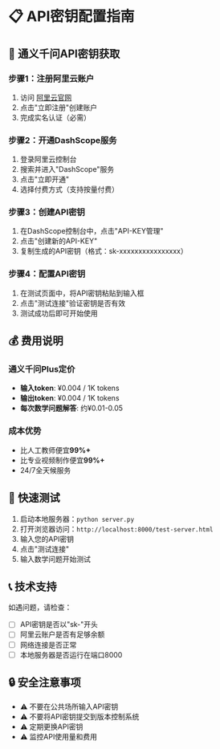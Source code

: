 # 📋 API密钥配置指南

## 🔑 通义千问API密钥获取

### 步骤1：注册阿里云账户
1. 访问 [阿里云官网](https://www.aliyun.com/)
2. 点击"立即注册"创建账户
3. 完成实名认证（必需）

### 步骤2：开通DashScope服务
1. 登录阿里云控制台
2. 搜索并进入"DashScope"服务
3. 点击"立即开通"
4. 选择付费方式（支持按量付费）

### 步骤3：创建API密钥
1. 在DashScope控制台中，点击"API-KEY管理"
2. 点击"创建新的API-KEY"
3. 复制生成的API密钥（格式：sk-xxxxxxxxxxxxxxxx）

### 步骤4：配置API密钥
1. 在测试页面中，将API密钥粘贴到输入框
2. 点击"测试连接"验证密钥是否有效
3. 测试成功后即可开始使用

## 💰 费用说明

### 通义千问Plus定价
- **输入token**: ¥0.004 / 1K tokens
- **输出token**: ¥0.004 / 1K tokens
- **每次数学问题解答**: 约¥0.01-0.05

### 成本优势
- 比人工教师便宜**99%+**
- 比专业视频制作便宜**99%+**
- 24/7全天候服务

## 🚀 快速测试

1. 启动本地服务器：`python server.py`
2. 打开浏览器访问：`http://localhost:8000/test-server.html`
3. 输入您的API密钥
4. 点击"测试连接"
5. 输入数学问题开始测试

## 📞 技术支持

如遇问题，请检查：
- [ ] API密钥是否以"sk-"开头
- [ ] 阿里云账户是否有足够余额
- [ ] 网络连接是否正常
- [ ] 本地服务器是否运行在端口8000

## 🔒 安全注意事项

- ⚠️ 不要在公共场所输入API密钥
- ⚠️ 不要将API密钥提交到版本控制系统
- ⚠️ 定期更换API密钥
- ⚠️ 监控API使用量和费用 